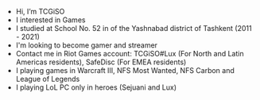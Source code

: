 - Hi, I’m TCGiSO
- I interested in Games
- I studied at School No. 52 in of the Yashnabad district of Tashkent (2011 - 2021)
- I'm looking to become gamer and streamer
- Contact me in Riot Games account: TCGiSO#Lux (For North and Latin Americas residents), SafeDisc (For EMEA residents)
- I playing games in Warcraft III, NFS Most Wanted, NFS Carbon and League of Legends
- I playing LoL PC only in heroes (Sejuani and Lux)
